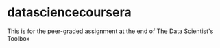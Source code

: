 # datasciencecoursera
This is for the peer-graded assignment at the end of The Data Scientist's Toolbox
